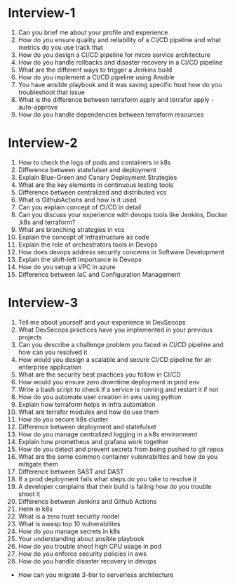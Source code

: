 # Interview-1
1. Can you brief me about your profile and experience
2. How do you ensure quality and reliability of a CI/CD pipeline and what metrics do you use track that
3. How do you design a CI/CD pipeline for micro service architecture
4. How do you handle rollbacks and disaster recovery in a CI/CD pipeline
5. What are the different ways to trigger a Jenkins build
6. How do you implement a CI/CD pipeline using Ansible
7. You have ansible playbook and it was saving specific host how do you troubleshoot that issue
8. What is the difference between terraform apply and terrafor apply -auto-approve
9. How do you handle dependencies between terraform resources
# Interview-2
1. How to check the logs of pods and containers in k8s
2. Difference between statefulset and deployment
3. Explain Blue-Green and Canary Deployment Strategies
4. What are the key elements  in continuous testing tools
5. Difference between centralized and distributed vcs
6. What is GithubActions and how is it used
7. Can you explain concept of CI/CD in detail
8. Can you discuss your experience with devops tools like Jenkins, Docker ,k8s and terraform?
9. What are branching strategies in vcs
10. Explain the concept of Infrastructure as code
11. Explain the role of orchestrators tools in Devops
12. How does devops address security concerns in Software Development
13. Explain the shift-left importance in Devops
14. How do you setup a VPC in azure 
15. Difference between IaC and Configuration Management
# Interview-3
1. Tell me about yourself and your experience in DevSecops
2. What DevSecops practices have you implemented in your previous projects
3. Can you describe a challenge problem you faced in CI/CD pipeline and how can you resolved it
4. How would you design a scalable and secure CI/CD pipeline for an enterprise application
5. What are the security best practices you follow in CI/CD
6. How would you ensure zero downtime deployment in prod env
7. Write a bash script to check if a service is running and restart it if not
8. How do you automate user creation in aws using python
9. Explain how terraform helps in infra automation
10. What are terrafor modules and how do use them 
11. How do you secure k8s cluster
12. Difference between deployment and statefulset
13. How do you manage centralized logging in a k8s environment
14. Explain how prometheus and grafana work together
15. How do you detect and prevent secrets from being pushed to git repos
16. What are the some common container vulenrabilties and how do you mitigate them 
17. Difference between SAST and DAST
18. If a prod deployment fails what steps do you take to resolve it
19. A developer complains that their build is failing how do you trouble shoot it
20. Difference between Jenkins and Github Actions
21. Helm in k8s
22. What is a zero trust security model
23. What is owasp top 10 vulnerabilites
24. How do you manage secrets in k8s
25. Your understanding about ansible playbook
26. How do you trouble shoot high CPU usage in pod
27. How do you enforce security policies in aws
28. How do you handle disaster recovery in devops
















- How can you migrate 3-tier to serverless architecture